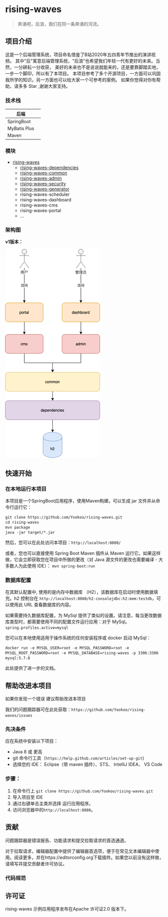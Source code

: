 # rising-waves
> 奔涌吧，后浪，我们在同一条奔涌的河流。
## 项目介绍
这是一个后端管理系统，项目命名借鉴了B站2020年五四青年节推出的演讲视频。
其中"后"寓意后端管理系统，"后浪"也希望我们年轻一代有更好的未来。当然，一分耕耘一分收获，
美好的未来也不是说说就能来的，还是要靠脚踏实地，一步一个脚印，所以有了本项目。
本项目参考了多个开源项目，一方面可以巩固我所学的知识，另一方面也可以给大家一个可参考的案例。
如果你觉得对你有帮助，请多多 Star ,谢谢大家支持。

### 技术栈

| 后端         |      |
| ------------ | ---- |
| SpringBoot   |      |
| MyBatis Plus |      |
| Maven        |      |

### 模块

- [rising-waves](rising-waves-parent.md)
    - [rising-waves-dependencies](rising-waves-dependencies.md)
    - [rising-waves-common](rising-waves-common.md)
    - [rising-waves-admin](rising-waves-admin.md)
    - [rising-waves-security](rising-waves-security.md)
    - [rising-waves-generator](rising-waves-generator.md)
    - rising-waves-scheduler
    - rising-waves-dashboard
    - rising-waves-cms
    - rising-waves-portal
    - ...

### 架构图

**v1版本：**

![rising-waves-v1](img/rising-waves-v1.png)
## 快速开始

### 在本地运行本项目
本项目是一个SpringBoot应用程序，使用Maven构建。可以生成 jar 文件并从命令行运行它：
```shell script
git clone https://github.com/Yookoo/rising-waves.git
cd rising-waves
mvn package
java -jar target/*.jar
```
然后，您可以在此处访问本项目：`http://localhost:8080/`


或者，您也可以直接使用 Spring Boot Maven 插件从 Maven 运行它。如果这样做，它会立即获取您在项目中所做的更改（对 Java 源文件的更改也需要编译 - 大多数人为此使用 IDE）：
`mvn spring-boot:run`


### 数据库配置
在其默认配置中, 使用的是内存中数据库 （H2），该数据库在启动时使用数据填充。h2 控制台在 `http://localhost:8080/h2-consolejdbc:h2:mem:testdb`，可以使用此 URL 查看数据库的内容。

如果需要持久数据库配置，为 MySql 提供了类似的设置。请注意，每当更改数据库类型时，都需要使用不同的配置文件运行应用：对于 MySql。`spring.profiles.active=mysql`

您可以在本地使用适用于操作系统的任何安装程序或 docker 启动 MySql：
```shell script
docker run -e MYSQL_USER=root -e MYSQL_PASSWORD=root -e MYSQL_ROOT_PASSWORD=root -e MYSQL_DATABASE=rising-waves -p 3306:3306 mysql:5.7.8
```
此处提供了进一步的文档。

## 帮助改进本项目

如果你发现一个错误 建议帮助改进本项目

我们的问题跟踪器可在此处获取：`https://github.com/Yookoo/rising-waves/issues`

### 先决条件

应在系统中安装以下项目：

- Java 8 或 更高
- git 命令行工具（`https://help.github.com/articles/set-up-git`)
- 选择您的 IDE： Eclipse（带 maven 插件）、STS、 IntelliJ IDEA、 VS Code

### 步骤：

 1. 在命令行上 `git clone https://github.com/Yookoo/rising-waves.git`
 2. 导入项目至 IDE
 3. 通过右键单击主类并选择 运行应用程序。
 4. 访问浏览器中的`http://localhost:8080`。


## 贡献
问题跟踪器是错误报告、功能请求和提交拉取请求的首选通道。

对于拉取请求，编辑器配置中提供了编辑器首选项，便于在常见文本编辑器中使用。阅读更多，并在https://editorconfig.org下载插件。如果您以前没有这样做，请填写并提交贡献者许可协议。

### 代码规范


## 许可证
rising-waves 示例应用程序发布在Apache 许可证2.0 版本下。